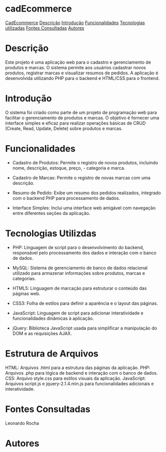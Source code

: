 # cadEcommerce 

[CadEcommerce](#cadecommerce)
[Descrição](#descri%C3%A7%C3%A3o)
[Introdução](#introdu%C3%A7%C3%A3o)
[Funcionalidades](#funcionalidades)
[Tecnologias utilizadas](#tecnologias-utilizdas)
[Fontes Consultadas](#fontes-consultadas)
[Autores](#autores)



# Descrição
Este projeto é uma aplicação web para o cadastro e gerenciamento de produtos e marcas. O sistema permite aos usuários cadastrar novos produtos, registrar marcas e visualizar resumos de pedidos. A aplicação é desenvolvida utilizando PHP para o backend e HTML/CSS para o frontend.

# Introdução
O sistema foi criado como parte de um projeto de programação web para facilitar o gerenciamento de produtos e marcas. O objetivo é fornecer uma interface simples e eficaz para realizar operações básicas de CRUD (Create, Read, Update, Delete) sobre produtos e marcas.

# Funcionalidades
- Cadastro de Produtos: Permite o registro de novos produtos, incluindo nome, descrição, estoque, preço, - categoria e marca.

- Cadastro de Marcas: Permite o registro de novas marcas com uma descrição.

- Resumo de Pedido: Exibe um resumo dos pedidos realizados, integrado com o backend PHP para processamento de dados.

- Interface Simples: Inclui uma interface web amigável com navegação entre diferentes seções da aplicação.

# Tecnologias Utilizdas
- PHP: Linguagem de script para o desenvolvimento do backend, responsável pelo processamento dos dados e interação com o banco de dados.

- MySQL: Sistema de gerenciamento de banco de dados relacional utilizado para armazenar informações sobre produtos, marcas e categorias.

- HTML5: Linguagem de marcação para estruturar o conteúdo das páginas web.

- CSS3: Folha de estilos para definir a aparência e o layout das páginas.

- JavaScript: Linguagem de script para adicionar interatividade e funcionalidades dinâmicas à aplicação.

- jQuery: Biblioteca JavaScript usada para simplificar a manipulação do DOM e as requisições AJAX.

# Estrutura de Arquivos

HTML: Arquivos .html para a estrutura das páginas da aplicação.
PHP: Arquivos .php para lógica de backend e interação com o banco de dados.
CSS: Arquivo style.css para estilos visuais da aplicação.
JavaScript: Arquivos script.js e jquery-2.1.4.min.js para funcionalidades adicionais e interatividade.

# Fontes Consultadas 
Leonardo Rocha 
# Autores